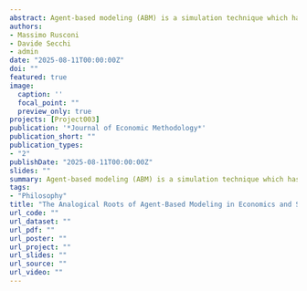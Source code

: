 ```yaml
---
abstract: Agent-based modeling (ABM) is a simulation technique which has been increasingly integrated into the economic discipline in order to understand complex systems. However, most of everyday research activities rely on the researchers' consensus concerning practical choices about modeling strategies, computational boundaries under scrutiny and the extent of empirical validation. Particularly lacking are reflections on the semantic construction of conceptual models. The paper reviews existing theoretical frameworks leading to understanding ABM as a technique, where the cognitive processing instantiated by the instrument is distributed across different modeling layers, including conceptual, algorithmic and computational ones, which can be interpreted as an interlinked set of analogies. Then, it introduces a framework for assessing ABM conceptual adequacy and tests it on two families of models in the field of economics of innovation, revealing several modeling constraints.
authors:
- Massimo Rusconi
- Davide Secchi
- admin
date: "2025-08-11T00:00:00Z"
doi: ""
featured: true
image:
  caption: ''
  focal_point: ""
  preview_only: true
projects: [Project003]
publication: '*Journal of Economic Methodology*'
publication_short: ""
publication_types:
- "2"
publishDate: "2025-08-11T00:00:00Z"
slides: ""
summary: Agent-based modeling (ABM) is a simulation technique which has been increasingly integrated into the economic discipline in order to understand complex systems. However, most of everyday research activities rely on the researchers' consensus concerning practical choices about modeling strategies, computational boundaries under scrutiny and the extent of empirical validation. Particularly lacking are reflections on the semantic construction of conceptual models. The paper reviews existing theoretical frameworks leading to understanding ABM as a technique, where the cognitive processing instantiated by the instrument is distributed across different modeling layers, including conceptual, algorithmic and computational ones, which can be interpreted as an interlinked set of analogies. Then, it introduces a framework for assessing ABM conceptual adequacy and tests it on two families of models in the field of economics of innovation, revealing several modeling constraints.
tags:
- "Philosophy"
title: "The Analogical Roots of Agent-Based Modeling in Economics and Social Sciences: The case of Innovation Dynamics"
url_code: ""
url_dataset: ""
url_pdf: ""
url_poster: ""
url_project: ""
url_slides: ""
url_source: ""
url_video: ""
---
```



<script type="text/javascript" src="//cdn.plu.mx/widget-details.js"></script>
<a href="https://plu.mx/plum/a/?doi=10.1007/s00454-022-00413-9" class="plumx-details"></a>
